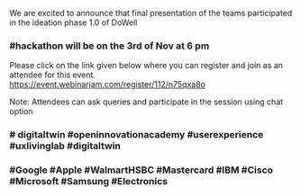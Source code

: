 We are excited to announce that final presentation of the teams participated in the ideation phase 1.0 of DoWell
### #hackathon will be on the 3rd of Nov at 6 pm

Please click on the link given below where you can register and join as an attendee for this event.
https://event.webinarjam.com/register/112/n75qxa8o

Note: Attendees can ask queries and participate in the session using chat option

### # digitaltwin #openinnovationacademy #userexperience #uxlivinglab #digitaltwin 
### #Google #Apple #WalmartHSBC #Mastercard  #IBM #Cisco #Microsoft #Samsung #Electronics



